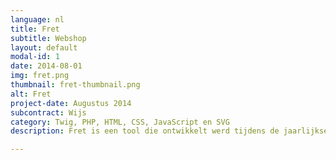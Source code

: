 ```yaml
---
language: nl
title: Fret
subtitle: Webshop
layout: default
modal-id: 1
date: 2014-08-01
img: fret.png
thumbnail: fret-thumbnail.png
alt: Fret
project-date: Augustus 2014
subcontract: Wijs
category: Twig, PHP, HTML, CSS, JavaScript en SVG
description: Fret is een tool die ontwikkelt werd tijdens de jaarlijkse Hackaton van Wijs. Fret maakt het mogelijk voor de mede-werkers om een lunch te bestellen tegen de middag.

---
```


